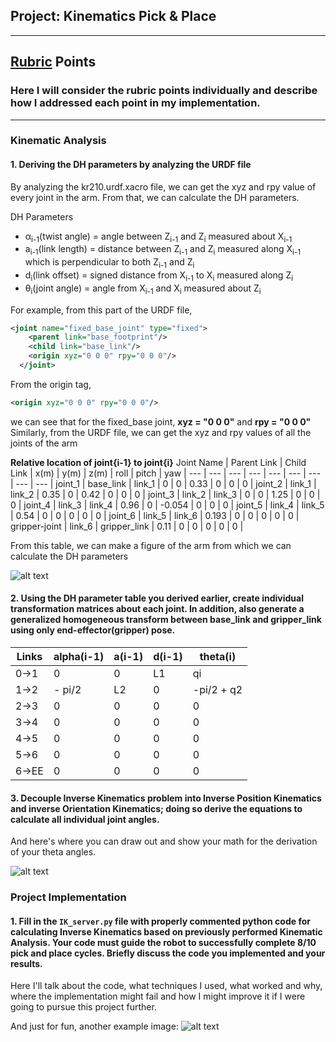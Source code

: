 ## Project: Kinematics Pick & Place

---
[//]: # (Image References)

[image1]: ./misc_images/misc1.png
[image2]: ./misc_images/misc3.png
[image3]: ./misc_images/misc2.png

## [Rubric](https://review.udacity.com/#!/rubrics/972/view) Points
### Here I will consider the rubric points individually and describe how I addressed each point in my implementation.  

---
### Kinematic Analysis
#### 1. Deriving the DH parameters by analyzing the URDF file
By analyzing the kr210.urdf.xacro file, we can get the xyz and rpy value of every joint in the arm. From that, we can calculate the DH parameters. 

DH Parameters  
* α<sub>i-1</sub>(twist angle) = angle between Z<sub>i-1</sub> and Z<sub>i</sub> measured about X<sub>i-1</sub>  
* a<sub>i-1</sub>(link length) = distance between Z<sub>i-1</sub> and Z<sub>i</sub> measured along X<sub>i-1</sub> which is perpendicular to both Z<sub>i-1</sub> and Z<sub>i</sub>
* d<sub>i</sub>(link offset) = signed distance from X<sub>i-1</sub> to X<sub>i</sub> measured along Z<sub>i</sub>  
* θ<sub>i</sub>(joint angle) = angle from X<sub>i-1</sub> and X<sub>i</sub> measured about Z<sub>i</sub>  

For example, from this part of the URDF file,
```xml
<joint name="fixed_base_joint" type="fixed">
    <parent link="base_footprint"/>
    <child link="base_link"/>
    <origin xyz="0 0 0" rpy="0 0 0"/>
  </joint>
```  
From the origin tag, 
```xml
<origin xyz="0 0 0" rpy="0 0 0"/>
```
we can see that for the fixed_base joint, **xyz = "0 0 0"** and **rpy = "0 0 0"**  
Similarly, from the URDF file, we can get the xyz and rpy values of all the joints of the arm  

**Relative location of joint{i-1} to joint{i}**
Joint Name | Parent Link | Child Link | x(m) | y(m) | z(m) | roll | pitch | yaw |
--- | --- | --- | --- | --- | --- | --- | --- | --- | 
joint_1 | base_link | link_1 | 0 | 0 | 0.33 | 0 | 0 | 0 |
joint_2 | link_1 | link_2 | 0.35 | 0 | 0.42 | 0 | 0 | 0 |
joint_3 | link_2 | link_3 | 0 | 0 | 1.25 | 0 | 0 | 0 |
joint_4 | link_3 | link_4 | 0.96 | 0 | -0.054 | 0 | 0 | 0 |
joint_5 | link_4 | link_5 | 0.54 | 0 | 0 | 0 | 0 | 0 |
joint_6 | link_5 | link_6 | 0.193 | 0 | 0 | 0 | 0 | 0 |
gripper-joint | link_6 | gripper_link | 0.11 | 0 | 0 | 0 | 0 | 0 |  

From this table, we can make a figure of the arm from which we can calculate the DH parameters

![alt text][image1]

#### 2. Using the DH parameter table you derived earlier, create individual transformation matrices about each joint. In addition, also generate a generalized homogeneous transform between base_link and gripper_link using only end-effector(gripper) pose.

Links | alpha(i-1) | a(i-1) | d(i-1) | theta(i)
--- | --- | --- | --- | ---
0->1 | 0 | 0 | L1 | qi
1->2 | - pi/2 | L2 | 0 | -pi/2 + q2
2->3 | 0 | 0 | 0 | 0
3->4 |  0 | 0 | 0 | 0
4->5 | 0 | 0 | 0 | 0
5->6 | 0 | 0 | 0 | 0
6->EE | 0 | 0 | 0 | 0


#### 3. Decouple Inverse Kinematics problem into Inverse Position Kinematics and inverse Orientation Kinematics; doing so derive the equations to calculate all individual joint angles.

And here's where you can draw out and show your math for the derivation of your theta angles. 

![alt text][image2]

### Project Implementation

#### 1. Fill in the `IK_server.py` file with properly commented python code for calculating Inverse Kinematics based on previously performed Kinematic Analysis. Your code must guide the robot to successfully complete 8/10 pick and place cycles. Briefly discuss the code you implemented and your results. 


Here I'll talk about the code, what techniques I used, what worked and why, where the implementation might fail and how I might improve it if I were going to pursue this project further.  


And just for fun, another example image:
![alt text][image3]



